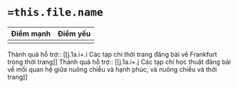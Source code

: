 # `=this.file.name`


| Điểm mạnh | Điểm yếu |
| --------- | -------- |
|           |          |

Thành quả hỗ trợ:: [[j.1a.i+.i Các tạp chí thời trang đăng bài về Frankfurt trong thời trang]]
Thành quả hỗ trợ:: [[j.1a.i+.j Các tạp chí học thuật đăng bài về mối quan hệ giữa nuông chiều và hạnh phúc, và nuông chiều và thời trang]]
